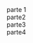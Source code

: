 
<div>
<div> 
    parte 1
</div>
<div>
    parte2        
</div>
<div>
    parte3
</div>
<div>
    parte4
</div>    
</div>

